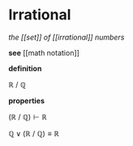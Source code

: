 # Irrational

_the [[set]] of [[irrational]] numbers_

**see** [[math notation]]

**definition**

$\mathbb R\ /\ \mathbb Q$

**properties**

$(\mathbb R\ /\ \mathbb Q) \vdash \mathbb R$

$\mathbb Q \lor (\mathbb R\ /\ \mathbb Q) \equiv \mathbb R$
